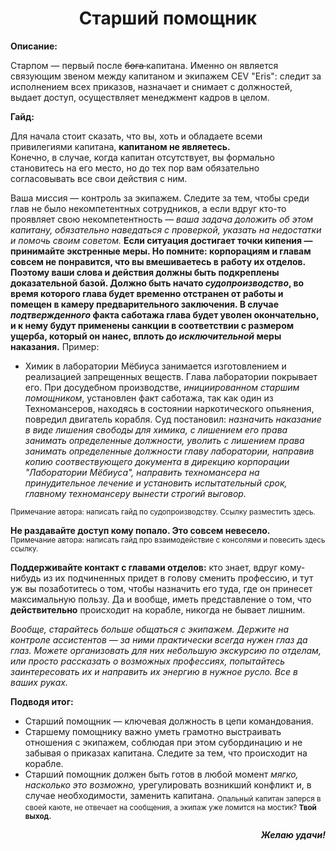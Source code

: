 <h1 align="center"> Старший помощник </h1>
<p><strong>Описание:</strong></p>
<p>
Старпом — первый после <s> бога </s> капитана. Именно он является связующим звеном между капитаном и экипажем CEV "Eris": следит за исполнением всех приказов, назначает и снимает с должностей, выдает доступ, осуществляет менеджмент кадров в целом.
</p>
<p>
<strong>Гайд:</strong>
</p>
<p>Для начала стоит сказать, что вы, хоть и обладаете всеми привилегиями капитана, <strong>капитаном не являетесь.</strong>
<br> Конечно, в случае, когда капитан отсутствует, вы формально становитесь на его место, но до тех пор вам обязательно согласовывать все свои действия с ним.
</p>
<p>
  Ваша миссия — контроль за экипажем. Следите за тем, чтобы среди глав не было некомпетентных сотрудников, а если вдруг кто-то проявляет свою некомпетентность —  <em>ваша задача доложить об этом капитану, обязательно наведаться с проверкой, указать на недостатки и помочь своим советом.</em> <strong>Если ситуация достигает точки кипения — принимайте экстренные меры. Но помните: корпорациям и главам совсем не понравится, что вы вмешиваетесь в работу их отделов. Поэтому ваши слова и действия должны быть подкреплены доказательной базой. Должно быть начато <em>судопроизводство</em>, во время которого глава будет временно отстранен от работы и помещен в камеру предварительного заключения. В случае <em>подтвержденного</em> факта саботажа глава будет уволен окончательно, и к нему будут применены санкции в соответствии с размером ущерба, который он нанес, вплоть до <em>исключительной</em> меры наказания.</strong> Пример:
  <ul>
  <li>Химик в лаборатории Мёбиуса занимается изготовлением и реализацией запрещенных веществ. Глава лаборатории покрывает его. При досудебном производстве, <em>инициированном старшим помощником</em>, установлен факт саботажа, так как один из Техномансеров, находясь в состоянии наркотического опьянения, повредил двигатель корабля. Суд постановил: <em> назначить наказание в виде лишения свободы для химика, с лишением его права занимать определенные должности, уволить с лишением права занимать определенные должности главу лаборатории, направив копию соотвествующего документа в дирекцию корпорации "Лаборатории Мёбиуса", направить техномансера на принудительное лечение и установить испытательный срок, главному техномансеру вынести строгий выговор. </em></ul>
  <sub>Примечание автора: написать гайд по судопроизводству. Ссылку разместить здесь.</sub></p>
  
  <p><strong>Не раздавайте доступ кому попало. Это совсем невесело.</strong>
  <br><sub>Примечание автора: написать гайд про взаимодействие с консолями и повесить здесь ссылку.</sub>
  </p>
  
 <p><strong>Поддерживайте контакт с главами отделов:</strong> кто знает, вдруг кому-нибудь из их подчиненных придет в голову сменить профессию, и тут уж вы позаботитесь о том, чтобы назначить его туда, где он принесет максимальную пользу. Да и вообще, иметь представление о том, что <strong>действительно</strong> происходит на корабле, никогда не бывает лишним.
  </p>
  <p> <em>Вообще, старайтесь больше общаться с экипажем. Держите на контроле ассистентов — за ними практически всегда нужен глаз да глаз. Можете организовать для них небольшую экскурсию по отделам, или просто рассказать о возможных профессиях, попытайтесь заинтересовать их и направить их энергию в нужное русло. Все в ваших руках.</em></p>
  
  <p><strong>Подводя итог:</strong>
  <ul>
  <li> Старший помощник — ключевая должность в цепи командования.
  <li> Старшему помощнику важно уметь грамотно выстраивать отношения с экипажем, соблюдая при этом субординацию и не забывая о приказах капитана. Следите за тем, что происходит на корабле.
  <li> Старший помощник должен быть готов в любой момент <em>мягко, насколько это возможно,</em> урегулировать возникший конфликт и, в случае необходимости, заменить капитана. <sub>Опальный капитан заперся в своей каюте, не отвечает на сообщения, а экипаж уже ломится на мостик? <strong>Твой выход. </strong></sub>
  </ul>
</p>
  <p align="right"><b><i>Желаю удачи!</b></i></p>
